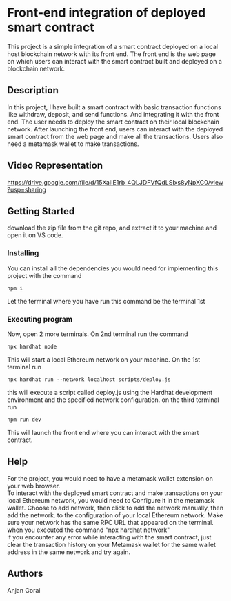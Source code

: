 # Front-end integration of deployed smart contract

This project is a simple integration of a smart contract deployed on a local host blockchain network with its front end. The front end is the web page on which users can interact with the smart contract built and deployed on a blockchain network.
## Description

In this project, I have built a smart contract with basic transaction functions like withdraw, deposit, and send functions.
And integrating it with the front end. The user needs to deploy the smart contract on their local blockchain network.
After launching the front end, users can interact with the deployed smart contract from the web page and make all the transactions.
Users also need a metamask wallet to make transactions.

## Video Representation
https://drive.google.com/file/d/15XaIIE1rb_4QLJDFVfQdLSIxs8yNpXC0/view?usp=sharing

## Getting Started
download the zip file from the git repo, and extract it to your machine and open it on VS code.

### Installing
You can install all the dependencies you would need for implementing this project with the command 
```
npm i
```
Let the terminal where you have run this command be the terminal 1st

### Executing program
Now, open 2 more terminals. On 2nd terminal run the command 
```
npx hardhat node
```
This will start a local Ethereum network on your machine.
On the 1st terminal run 
```
npx hardhat run --network localhost scripts/deploy.js
```
this will execute a script called deploy.js using the Hardhat development environment and the specified network configuration.
on the third terminal run
```
npm run dev
```
This will launch the front end where you can interact with the smart contract.
## Help
For the project, you would need to have a metamask wallet extension on your web browser.
<br>
To interact with the deployed smart contract and make transactions on your local Ethereum network, you would need to
Configure it in the metamask wallet. Choose to add network, then click to add the network manually, then add the network.
to the configuration of your local Ethereum network. Make sure your network has the same RPC URL that appeared on the terminal.
when you executed the command "npx hardhat network"
<br>
if you encounter any error while interacting with the smart contract, just clear the transaction history on your Metamask wallet 
for the same wallet address in the same network and try again. 

## Authors
Anjan Gorai
